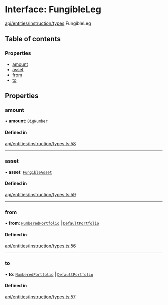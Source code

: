 # Interface: FungibleLeg

[api/entities/Instruction/types](../wiki/api.entities.Instruction.types).FungibleLeg

## Table of contents

### Properties

- [amount](../wiki/api.entities.Instruction.types.FungibleLeg#amount)
- [asset](../wiki/api.entities.Instruction.types.FungibleLeg#asset)
- [from](../wiki/api.entities.Instruction.types.FungibleLeg#from)
- [to](../wiki/api.entities.Instruction.types.FungibleLeg#to)

## Properties

### amount

• **amount**: `BigNumber`

#### Defined in

[api/entities/Instruction/types.ts:58](https://github.com/PolymeshAssociation/polymesh-sdk/blob/fe2e6dd1/src/api/entities/Instruction/types.ts#L58)

___

### asset

• **asset**: [`FungibleAsset`](../wiki/api.entities.Asset.Fungible.FungibleAsset)

#### Defined in

[api/entities/Instruction/types.ts:59](https://github.com/PolymeshAssociation/polymesh-sdk/blob/fe2e6dd1/src/api/entities/Instruction/types.ts#L59)

___

### from

• **from**: [`NumberedPortfolio`](../wiki/api.entities.NumberedPortfolio.NumberedPortfolio) \| [`DefaultPortfolio`](../wiki/api.entities.DefaultPortfolio.DefaultPortfolio)

#### Defined in

[api/entities/Instruction/types.ts:56](https://github.com/PolymeshAssociation/polymesh-sdk/blob/fe2e6dd1/src/api/entities/Instruction/types.ts#L56)

___

### to

• **to**: [`NumberedPortfolio`](../wiki/api.entities.NumberedPortfolio.NumberedPortfolio) \| [`DefaultPortfolio`](../wiki/api.entities.DefaultPortfolio.DefaultPortfolio)

#### Defined in

[api/entities/Instruction/types.ts:57](https://github.com/PolymeshAssociation/polymesh-sdk/blob/fe2e6dd1/src/api/entities/Instruction/types.ts#L57)
